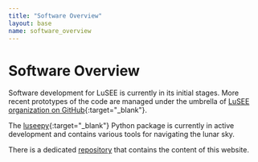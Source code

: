 ```yaml
---
title: "Software Overview"
layout: base
name: software_overview
---
```


# Software Overview

Software development for LuSEE is currently in its initial stages.
More recent prototypes of the code are managed under the umbrella
of [LuSEE organization on GitHub](https://github.com/lusee-night){:target="_blank"}.

The [luseepy](https://github.com//lusee-night/luseepy){:target="_blank"}
Python package is currently in active development and contains various tools for navigating
the lunar sky.

There is a dedicated <a href="{{ site.github }}" target="_blank">repository</a>
that contains the content of this website.

